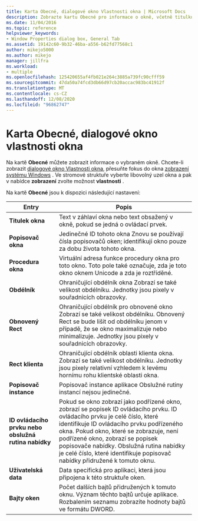 ```yaml
---
title: Karta Obecné, dialogové okno Vlastnosti okna | Microsoft Docs
description: Zobrazte kartu Obecné pro informace o okně, včetně titulku, popisovače, obdélníku, popisovače instance aplikace, popisovače nabídky a uživatelských dat.
ms.date: 11/04/2016
ms.topic: reference
helpviewer_keywords:
- Window Properties dialog box, General Tab
ms.assetid: 19142c60-9b32-46ba-a556-b62fd77568c1
author: mikejo5000
ms.author: mikejo
manager: jillfra
ms.workload:
- multiple
ms.openlocfilehash: 125420655af4fb021e264c3885a739fc90cfff59
ms.sourcegitcommit: 47da50a74fcd3db66d97cb20accac983bc41912f
ms.translationtype: MT
ms.contentlocale: cs-CZ
ms.lasthandoff: 12/08/2020
ms.locfileid: "96862747"
---
```

# <a name="general-tab-window-properties-dialog-box"></a>Karta Obecné, dialogové okno vlastnosti okna
Na kartě **Obecné** můžete zobrazit informace o vybraném okně. Chcete-li zobrazit [dialogové okno Vlastnosti okna](../debugger/window-properties-dialog-box.md), přesuňte fokus do okna [zobrazení systému Windows](../debugger/windows-view.md) . Ve stromové struktuře vyberte libovolný uzel okna a pak v nabídce **zobrazení** zvolte možnost **vlastnosti** .

 Na kartě **Obecné** jsou k dispozici následující nastavení:

|Entry|Popis|
|-----------|-----------------|
|**Titulek okna**|Text v záhlaví okna nebo text obsažený v okně, pokud se jedná o ovládací prvek.|
|**Popisovač okna**|Jedinečné ID tohoto okna Znovu se používají čísla popisovačů oken; identifikují okno pouze za dobu života tohoto okna.|
|**Procedura okna**|Virtuální adresa funkce procedury okna pro toto okno. Toto pole také označuje, zda je toto okno oknem Unicode a zda je roztříděné.|
|**Obdélník**|Ohraničující obdélník okna Zobrazí se také velikost obdélníku. Jednotky jsou pixely v souřadnicích obrazovky.|
|**Obnovený Rect**|Ohraničující obdélník pro obnovené okno Zobrazí se také velikost obdélníku. Obnovený Rect se bude lišit od obdélníku jenom v případě, že se okno maximalizuje nebo minimalizuje. Jednotky jsou pixely v souřadnicích obrazovky.|
|**Rect klienta**|Ohraničující obdélník oblasti klienta okna. Zobrazí se také velikost obdélníku. Jednotky jsou pixely relativní vzhledem k levému hornímu rohu klientské oblasti okna.|
|**Popisovač instance**|Popisovač instance aplikace Obslužné rutiny instancí nejsou jedinečné.|
|**ID ovládacího prvku nebo obslužná rutina nabídky**|Pokud se okno zobrazí jako podřízené okno, zobrazí se popisek ID ovládacího prvku. ID ovládacího prvku je celé číslo, které identifikuje ID ovládacího prvku podřízeného okna. Pokud okno, které se zobrazuje, není podřízené okno, zobrazí se popisek popisovače nabídky. Obslužná rutina nabídky je celé číslo, které identifikuje popisovač nabídky přidružené k tomuto oknu.|
|**Uživatelská data**|Data specifická pro aplikaci, která jsou připojena k této struktuře oken.|
|**Bajty oken**|Počet dalších bajtů přidružených k tomuto oknu. Význam těchto bajtů určuje aplikace. Rozbalením seznamu zobrazíte hodnoty bajtů ve formátu DWORD.|